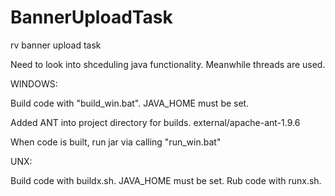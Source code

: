 # BannerUploadTask
rv banner upload task

Need to look into shceduling java functionality. 
Meanwhile threads are used. 

WINDOWS:

Build code with "build_win.bat". 
JAVA_HOME must be set. 

Added ANT into project directory for builds. external/apache-ant-1.9.6  

When code is built, run jar via  calling "run_win.bat"


UNX:

Build code with buildx.sh. JAVA_HOME must be set. 
Rub code with runx.sh.


